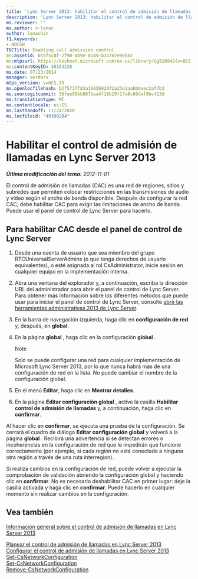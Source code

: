 ```yaml
---
title: 'Lync Server 2013: habilitar el control de admisión de llamadas'
description: 'Lync Server 2013: habilitar el control de admisión de llamadas.'
ms.reviewer: ''
ms.author: v-lanac
author: lanachin
f1.keywords:
- NOCSH
TOCTitle: Enabling call admission control
ms:assetid: 015f5c8f-2f90-4b9e-8149-b33767e90582
ms:mtpsurl: https://technet.microsoft.com/en-us/library/Gg520942(v=OCS.15)
ms:contentKeyID: 48183228
ms.date: 07/23/2014
manager: serdars
mtps_version: v=OCS.15
ms.openlocfilehash: b2f5737f83a1965b920f2a23e1aabbbaec2af7b3
ms.sourcegitcommit: 36fee89bb887bea4f18b19f17a8c69daf5bc423d
ms.translationtype: MT
ms.contentlocale: es-ES
ms.lasthandoff: 11/24/2020
ms.locfileid: "49399294"
---
```

# <a name="enabling-call-admission-control-in-lync-server-2013"></a>Habilitar el control de admisión de llamadas en Lync Server 2013

<div data-xmlns="http://www.w3.org/1999/xhtml">

<div class="topic" data-xmlns="http://www.w3.org/1999/xhtml" data-msxsl="urn:schemas-microsoft-com:xslt" data-cs="https://msdn.microsoft.com/">

<div data-asp="https://msdn2.microsoft.com/asp">



</div>

<div id="mainSection">

<div id="mainBody">

<span> </span>

_**Última modificación del tema:** 2012-11-01_

El control de admisión de llamadas (CAC) es una red de regiones, sitios y subredes que permiten colocar restricciones en las transmisiones de audio y vídeo según el ancho de banda disponible. Después de configurar la red CAC, debe habilitar CAC para exigir las limitaciones de ancho de banda. Puede usar el panel de control de Lync Server para hacerlo.

<div>

## <a name="to-enable-cac-from-lync-server-control-panel"></a>Para habilitar CAC desde el panel de control de Lync Server

1.  Desde una cuenta de usuario que sea miembro del grupo RTCUniversalServerAdmins (o que tenga derechos de usuario equivalentes), o esté asignada al rol CsAdministrator, inicie sesión en cualquier equipo en la implementación interna.

2.  Abra una ventana del explorador y, a continuación, escriba la dirección URL del administrador para abrir el panel de control de Lync Server. Para obtener más información sobre los diferentes métodos que puede usar para iniciar el panel de control de Lync Server, consulte [abrir las herramientas administrativas 2013 de Lync Server](lync-server-2013-open-lync-server-administrative-tools.md).

3.  En la barra de navegación izquierda, haga clic en **configuración de red** y, después, en **global**.

4.  En la página **global** , haga clic en la configuración **global** .
    
    <div>
    

    > [!NOTE]  
    > Solo se puede configurar una red para cualquier implementación de Microsoft Lync Server 2013, por lo que nunca habrá más de una configuración de red en la lista. No puede cambiar el nombre de la configuración global.

    
    </div>

5.  En el menú **Editar**, haga clic en **Mostrar detalles**.

6.  En la página **Editar configuración global** , active la casilla **Habilitar control de admisión de llamadas** y, a continuación, haga clic en **confirmar**.

Al hacer clic en **confirmar**, se ejecuta una prueba de la configuración. Se cerrará el cuadro de diálogo **Editar configuración global** y volverá a la página **global** . Recibirá una advertencia si se detectan errores o incoherencias en la configuración de red que le impedirán que funcione correctamente (por ejemplo, si cada región no está conectada a ninguna otra región a través de una ruta interregion).

Si realiza cambios en la configuración de red, puede volver a ejecutar la comprobación de validación abriendo la configuración global y haciendo clic en **confirmar**. No es necesario deshabilitar CAC en primer lugar: deje la casilla activada y haga clic en **confirmar**. Puede hacerlo en cualquier momento sin realizar cambios en la configuración.

</div>

<div>

## <a name="see-also"></a>Vea también


[Información general sobre el control de admisión de llamadas en Lync Server 2013](lync-server-2013-overview-of-call-admission-control.md)  


[Planear el control de admisión de llamadas en Lync Server 2013](lync-server-2013-planning-for-call-admission-control.md)  
[Configurar el control de admisión de llamadas en Lync Server 2013](lync-server-2013-configure-call-admission-control.md)  
[Get-CsNetworkConfiguration](https://docs.microsoft.com/powershell/module/skype/Get-CsNetworkConfiguration)  
[Set-CsNetworkConfiguration](https://docs.microsoft.com/powershell/module/skype/Set-CsNetworkConfiguration)  
[Remove-CsNetworkConfiguration](https://docs.microsoft.com/powershell/module/skype/Remove-CsNetworkConfiguration)  
  

</div>

</div>

<span> </span>

</div>

</div>

</div>

